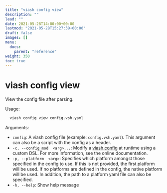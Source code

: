 ```yaml
---
title: "viash config view"
description: ""
lead: ""
date: 2021-05-28T14:00:00+00:00
lastmod: "2021-05-28T15:27:39+00:00"
draft: false
images: []
menu:
  docs:
    parent: "reference"
weight: 350
toc: true
---
```




# viash config view

View the config file after parsing.

Usage:

``` bash
  viash config view config.vsh.yaml
```

Arguments:

-   `config`: A viash config file (example: `config.vsh.yaml`). This
    argument can also be a script with the config as a header.
-   `-c, --config_mod  <arg>...`: Modify a [viash config](/config) at
    runtime using a custom DSL. For more information, see the online
    documentation.
-   `-p, --platform  <arg>`: Specifies which platform amongst those
    specified in the config to use. If this is not provided, the first
    platform will be used. If no platforms are defined in the config,
    the native platform will be used. In addition, the path to a
    platform yaml file can also be specified.
-   `-h, --help`: Show help message
